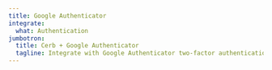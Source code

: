 ```yaml
---
title: Google Authenticator
integrate:
  what: Authentication
jumbotron:
  title: Cerb + Google Authenticator
  tagline: Integrate with Google Authenticator two-factor authentication
---
```


